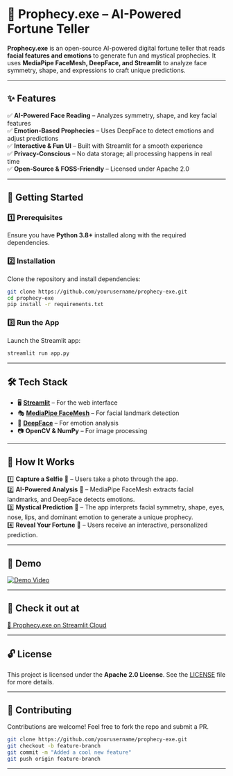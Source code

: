 # 🔮 Prophecy.exe – AI-Powered Fortune Teller  

**Prophecy.exe** is an open-source AI-powered digital fortune teller that reads **facial features and emotions** to generate fun and mystical prophecies. It uses **MediaPipe FaceMesh, DeepFace, and Streamlit** to analyze face symmetry, shape, and expressions to craft unique predictions.  

---

## ✨ Features  

✅ **AI-Powered Face Reading** – Analyzes symmetry, shape, and key facial features  
✅ **Emotion-Based Prophecies** – Uses DeepFace to detect emotions and adjust predictions  
✅ **Interactive & Fun UI** – Built with Streamlit for a smooth experience  
✅ **Privacy-Conscious** – No data storage; all processing happens in real time  
✅ **Open-Source & FOSS-Friendly** – Licensed under Apache 2.0  

---

## 🚀 Getting Started  

### 1️⃣ Prerequisites  

Ensure you have **Python 3.8+** installed along with the required dependencies.  

### 2️⃣ Installation  

Clone the repository and install dependencies:  

```bash
git clone https://github.com/yourusername/prophecy-exe.git
cd prophecy-exe
pip install -r requirements.txt
```

### 3️⃣ Run the App  

Launch the Streamlit app:  

```bash
streamlit run app.py
```

---

## 🛠️ Tech Stack  

- 🖥️ **[Streamlit](https://streamlit.io/)** – For the web interface  
- 🎭 **[MediaPipe FaceMesh](https://developers.google.com/mediapipe/solutions/vision/face_mesh)** – For facial landmark detection  
- 🤖 **[DeepFace](https://github.com/serengil/deepface)** – For emotion analysis  
- 📷 **OpenCV & NumPy** – For image processing  

---

## 📜 How It Works  

1️⃣ **Capture a Selfie** 📸 – Users take a photo through the app.  
2️⃣ **AI-Powered Analysis** 🤖 – MediaPipe FaceMesh extracts facial landmarks, and DeepFace detects emotions.  
3️⃣ **Mystical Prediction** 🔮 – The app interprets facial symmetry, shape, eyes, nose, lips, and dominant emotion to generate a unique prophecy.  
4️⃣ **Reveal Your Fortune** 🌟 – Users receive an interactive, personalized prediction.  

---

## 🎥 Demo  

[![Demo Video](https://img.shields.io/badge/Watch-Demo-blue?logo=youtube)](https://your-demo-link.com)  

---

## 🔗 Check it out at  
[🌟 Prophecy.exe on Streamlit Cloud](https://your-streamlit-app-link-here)

---

## 🔓 License  

This project is licensed under the **Apache 2.0 License**. See the [LICENSE](LICENSE) file for more details.  

---

## 🤝 Contributing  

Contributions are welcome! Feel free to fork the repo and submit a PR.  

```bash
git clone https://github.com/yourusername/prophecy-exe.git
git checkout -b feature-branch
git commit -m "Added a cool new feature"
git push origin feature-branch
```

---
